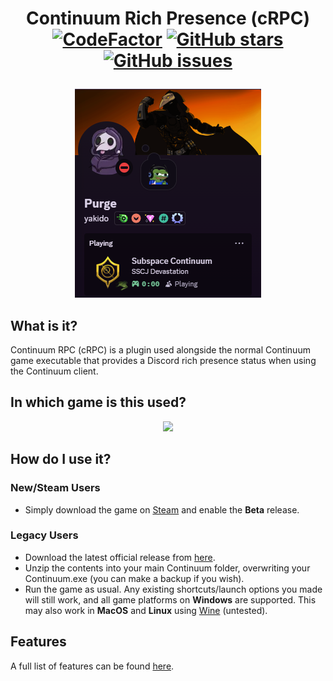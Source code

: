 # <p align="center"><b>Continuum Rich Presence (cRPC)</b> [![CodeFactor](https://www.codefactor.io/repository/github/purge-dev/clinicord/badge)](https://www.codefactor.io/repository/github/purge-dev/clinicord) [![GitHub stars](https://img.shields.io/github/stars/purge-dev/ContinuumRPC)](https://github.com/purge-dev/ContinuumRPC/stargazers) [![GitHub issues](https://img.shields.io/github/issues/purge-dev/ContinuumRPC)](https://github.com/purge-dev/ContinuumRPC/issues) </p>

<p align="center"><img src="https://github.com/purge-dev/ContinuumRPC/blob/master/web_assets/rpc.png"></p>

## What is it?
Continuum RPC (cRPC) is a plugin used alongside the normal Continuum game executable that provides a Discord rich presence status when using the Continuum client.

## In which game is this used?
<p align="center"><a href="https://store.steampowered.com/app/352700/Subspace_Continuum/"><img src="https://shared.cloudflare.steamstatic.com/store_item_assets/steam/apps/352700/header.jpg"</img></a></p>

## How do I use it?
### New/Steam Users
* Simply download the game on [Steam](https://store.steampowered.com/app/352700/Subspace_Continuum) and enable the **Beta** release.
### Legacy Users
* Download the latest official release from [here](https://github.com/purge-dev/ContinuumRPC/releases).
* Unzip the contents into your main Continuum folder, overwriting your Continuum.exe (you can make a backup if you wish).
* Run the game as usual. Any existing shortcuts/launch options you made will still work, and all game platforms on **Windows** are supported. This may also work in **MacOS** and **Linux** using [Wine](https://www.winehq.org/) (untested).

## Features
A full list of features can be found [here](https://github.com/purge-dev/ContinuumRPC/wiki/Features).
